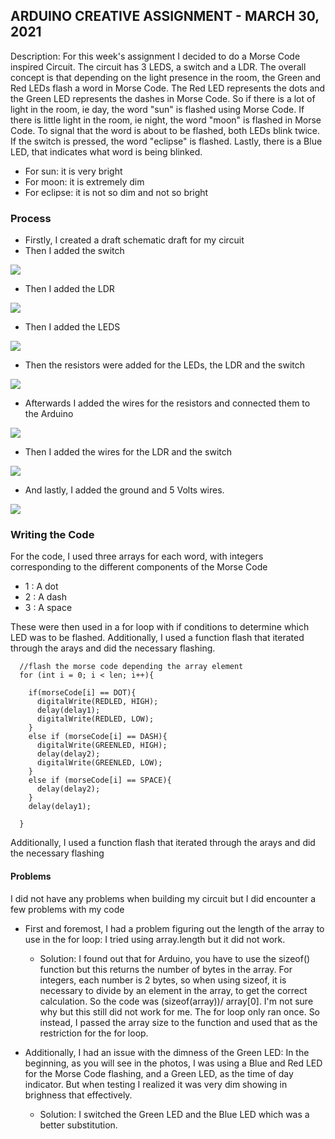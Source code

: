 ## ARDUINO CREATIVE ASSIGNMENT - MARCH 30, 2021
Description: For this week's assignment I decided to do a Morse Code inspired Circuit. The circuit has 3 LEDS, a switch and a LDR. The overall concept is that 
depending on the light presence in the room, the Green and Red LEDs flash a word in Morse Code. The Red LED represents
the dots and the Green LED represents the dashes in Morse Code. So if there is a lot of light in the room, ie day, the word
"sun" is flashed using Morse Code. If there is little light in the room, ie night, the word "moon" is flashed in Morse Code.
To signal that the word is about to be flashed, both LEDs blink twice. If the switch is pressed, the word "eclipse" is flashed.
Lastly, there is a Blue LED, that indicates what word is being blinked.
 - For sun: it is very bright
 - For moon: it is extremely dim
 - For eclipse: it is not so dim and not so bright


### Process
 - Firstly, I created a draft schematic draft for my circuit
 - Then I added the switch

![](images/switch.jpg)

 - Then I added the LDR

![](images/LDR.jpg)

 - Then I added the LEDS

![](images/LED.jpg)

 - Then the resistors were added for the LEDs, the LDR and the switch

![](images/resistors.jpg)

 - Afterwards I added the wires for the resistors and connected them to the Arduino

![](images/wires1.jpg)

 - Then I added the wires for the LDR and the switch

![](images/wires2.jpg)

 - And lastly, I added the ground and 5 Volts wires.
 
 ![](images/wires3.jpg)
 
 ### Writing the Code
 For the code, I used three arrays for each word, with integers corresponding to the different components of the Morse Code
  - 1 : A dot
  - 2 : A dash
  - 3 : A space

These were then used in a for loop with if conditions to determine which LED was to be flashed. Additionally, I used a function flash that iterated through the arays and did the necessary flashing. 

````
  //flash the morse code depending the array element
  for (int i = 0; i < len; i++){
    
    if(morseCode[i] == DOT){
      digitalWrite(REDLED, HIGH);
      delay(delay1);
      digitalWrite(REDLED, LOW);
    }
    else if (morseCode[i] == DASH){
      digitalWrite(GREENLED, HIGH);
      delay(delay2);
      digitalWrite(GREENLED, LOW);      
    }
    else if (morseCode[i] == SPACE){
      delay(delay2);
    }
    delay(delay1);
    
  }
````

Additionally, I used a function flash that iterated through the arays and did the necessary flashing

#### Problems
I did not have any problems when building my circuit but I did encounter a few problems with my code

- First and foremost, I had a problem figuring out the length of the array to use in the for loop: I tried using array.length but it did not work. 
  - Solution: I found out that for Arduino, you have to use the sizeof() function but this returns the number of bytes in the array.
For integers, each number is 2 bytes, so when using sizeof, it is necessary to divide by an element in the array, to get the correct calculation.
So the code was (sizeof(array))/ array[0]. I'm not sure why but this still did not work for me. The for loop only ran once. 
So instead, I passed the array size to the function and used that as the restriction for the for loop.

- Additionally, I had an issue with the dimness of the Green LED: In the beginning, as you will see in the photos, I was using a Blue and Red LED for the Morse Code flashing, and a Green LED, as the time of day indicator. But when testing I realized it was very dim showing in brighness that effectively.
  - Solution: I switched the Green LED and the Blue LED which was a better substitution.
